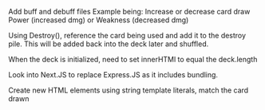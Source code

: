 Add buff and debuff files
Example being: Increase or decrease card draw
Power (increased dmg) or Weakness (decreased dmg)

Using Destroy(), reference the card being used and add it to the destroy pile. This will be added back into the deck later and shuffled.

When the deck is initialized, need to set innerHTMl to equal the deck.length

Look into Next.JS to replace Express.JS as it includes bundling.

Create new HTML elements using string template literals, match the card drawn